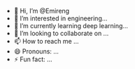 - 👋 Hi, I’m @Emireng
- 👀 I’m interested in engineering...
- 🌱 I’m currently learning deep learning...
- 💞️ I’m looking to collaborate on ...
- 📫 How to reach me ...
- 😄 Pronouns: ...
- ⚡ Fun fact: ...

<!---
Emireng/Emireng is a ✨ special ✨ repository because its `README.md` (this file) appears on your GitHub profile.
You can click the Preview link to take a look at your changes.
--->

